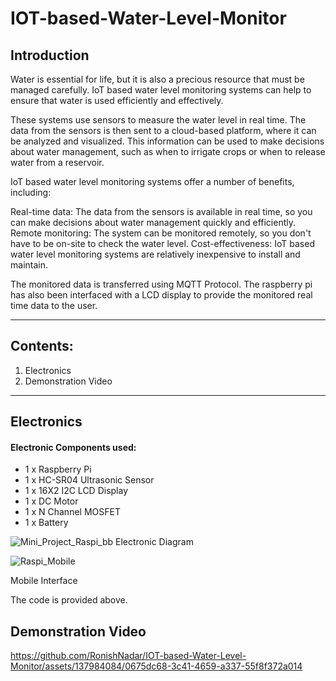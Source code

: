 # IOT-based-Water-Level-Monitor

## Introduction

Water is essential for life, but it is also a precious resource that must be managed carefully. IoT based water level monitoring systems can help to ensure that water is used efficiently and effectively.

These systems use sensors to measure the water level in real time. The data from the sensors is then sent to a cloud-based platform, where it can be analyzed and visualized. This information can be used to make decisions about water management, such as when to irrigate crops or when to release water from a reservoir.

IoT based water level monitoring systems offer a number of benefits, including:

Real-time data: The data from the sensors is available in real time, so you can make decisions about water management quickly and efficiently.
Remote monitoring: The system can be monitored remotely, so you don't have to be on-site to check the water level.
Cost-effectiveness: IoT based water level monitoring systems are relatively inexpensive to install and maintain.

The monitored data is transferred using MQTT Protocol. The raspberry pi has also been interfaced with a LCD display to provide the monitored real time data to the user.

---

## Contents:

1. Electronics
2. Demonstration Video

---

## Electronics
#### Electronic Components used:
- 1 x Raspberry Pi
- 1 x HC-SR04 Ultrasonic Sensor
- 1 x 16X2 I2C LCD Display
- 1 x DC Motor
- 1 x N Channel MOSFET
- 1 x Battery

![Mini_Project_Raspi_bb](https://github.com/RonishNadar/IOT-based-Water-Level-Monitor/assets/137984084/ec3fcc4a-9d8f-47d3-bcd5-e9acec397b5f)
Electronic Diagram

![Raspi_Mobile](https://github.com/RonishNadar/IOT-based-Water-Level-Monitor/assets/137984084/e18753f2-7223-4bd6-88c7-4aec135bc653)

Mobile Interface

The code is provided above.

## Demonstration Video

https://github.com/RonishNadar/IOT-based-Water-Level-Monitor/assets/137984084/0675dc68-3c41-4659-a337-55f8f372a014


